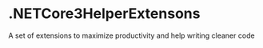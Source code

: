 # .NETCore3HelperExtensons
A set of extensions to maximize productivity and help writing cleaner code

